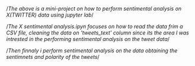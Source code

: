  /*The above is a mini-project on how to perform sentimental analysis on X(TWITTER) data using jupyter lab*/

 /*The X sentimental analysis.ipyn focuses on how to read the data frim a CSV file, cleaning the data on 'tweets_text' column
 since its the area I was intrested in the performing sentimental analysis on the tweet data*/

 /*Then finnaly i perform sentimental analysis on the data obtaining the sentimnets and polarity of the tweets*/
 
 
